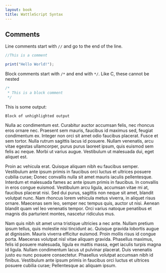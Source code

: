 ```yaml
---
layout: book
title: WattleScript Syntax
---
```




## Comments

Line comments start with `//` and go to the end of the line.

```js
//This is a comment

print("Hello World!");
```

Block comments start with `/*` and end with `*/`. Like C, these cannot be nested

```js
/*
 * This is a block comment
 */
```

This is some output:

```
Block of unhighlighted output
```

Nulla ac condimentum est. Curabitur auctor accumsan felis, nec rhoncus eros ornare nec. Praesent sem mauris, faucibus id maximus sed, feugiat condimentum ex. Integer non orci sit amet odio faucibus placerat. Fusce et sem tortor. Nulla rutrum sagittis lacus id posuere. Nullam venenatis, arcu vitae egestas ullamcorper, purus purus laoreet ipsum, quis euismod sem felis ac neque. Morbi ut varius augue. Vestibulum ut malesuada dui, eget aliquet est.

Proin ac vehicula erat. Quisque aliquam nibh eu faucibus semper. Vestibulum ante ipsum primis in faucibus orci luctus et ultrices posuere cubilia curae; Donec convallis nulla sit amet mauris iaculis pellentesque. Interdum et malesuada fames ac ante ipsum primis in faucibus. In convallis in eros congue euismod. Vestibulum arcu ligula, accumsan vitae mi at, faucibus placerat nisi. Sed dui purus, sagittis non neque sit amet, blandit volutpat nunc. Nam rhoncus lorem vehicula metus viverra, in aliquet risus ornare. Maecenas sem leo, semper nec tempus quis, auctor ut nisi. Aenean blandit quam vel leo venenatis tempor. Orci varius natoque penatibus et magnis dis parturient montes, nascetur ridiculus mus.

Nam quis nibh sit amet urna tristique ultricies a nec ante. Nullam pretium ipsum tellus, quis molestie nisi tincidunt ac. Quisque gravida lobortis augue at dignissim. Mauris viverra efficitur euismod. Proin mollis risus id congue porta. Maecenas volutpat nisl vitae aliquam gravida. Phasellus maximus, felis id posuere malesuada, ligula ex mattis massa, eget iaculis turpis magna id ligula. Nullam condimentum lacus ut pulvinar placerat. Duis venenatis justo eu nunc posuere consectetur. Phasellus volutpat accumsan nibh id finibus. Vestibulum ante ipsum primis in faucibus orci luctus et ultrices posuere cubilia curae; Pellentesque ac aliquam ipsum. 